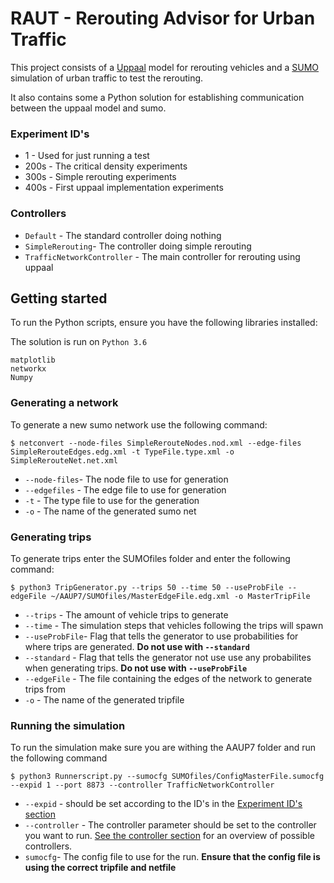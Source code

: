 # RAUT - Rerouting Advisor for Urban Traffic #

This project consists of a [Uppaal](http://www.uppaal.org/) model for rerouting vehicles and a [SUMO](https://www.dlr.de/ts/en/desktopdefault.aspx/tabid-9883/16931_read-41000/) simulation of urban traffic to test the rerouting.

It also contains some a Python solution for establishing communication between the uppaal model and sumo.

### Experiment ID's

* 1 - Used for just running a test
* 200s - The critical density experiments
* 300s - Simple rerouting experiments
* 400s - First uppaal implementation experiments

### Controllers

* `Default` - The standard controller doing nothing
* `SimpleRerouting`- The controller doing simple rerouting 
* `TrafficNetworkController` - The main controller for rerouting using uppaal

## Getting started

To run the Python scripts, ensure you have the following libraries installed:

The solution is run on `Python 3.6`

```
matplotlib
networkx
Numpy
```

### Generating a network

To generate a new sumo network use the following command:

```
$ netconvert --node-files SimpleRerouteNodes.nod.xml --edge-files SimpleRerouteEdges.edg.xml -t TypeFile.type.xml -o SimpleRerouteNet.net.xml
```
* `--node-files`- The node file to use for generation
* `--edgefiles` - The edge file to use for generation
* `-t` - The type file to use for the generation
* `-o` - The name of the generated sumo net 

### Generating trips

To generate trips enter the SUMOfiles folder and enter the following command: 

```
$ python3 TripGenerator.py --trips 50 --time 50 --useProbFile --edgeFile ~/AAUP7/SUMOfiles/MasterEdgeFile.edg.xml -o MasterTripFile
```
* `--trips` - The amount of vehicle trips to generate
* `--time` - The simulation steps that vehicles following the trips will spawn
* `--useProbFile`- Flag that tells the generator to use probabilities for where trips are generated. **Do not use with `--standard`**
* `--standard` - Flag that tells the generator not use use any probabilites when generating trips. **Do not use with `--useProbFile`**
* `--edgeFile` - The file containing the edges of the network to generate trips from
* `-o` - The name of the generated tripfile 


### Running the simulation

To run the simulation make sure you are withing the AAUP7 folder and run the following command

```
$ python3 Runnerscript.py --sumocfg SUMOfiles/ConfigMasterFile.sumocfg --expid 1 --port 8873 --controller TrafficNetworkController
```
* `--expid` - should be set according to the ID's in the [Experiment ID's section](#experiment-ids) 
* `--controller` - The controller parameter should be set to the controller you want to run. [See the controller section](#controllers) for an overview of possible controllers.
* `sumocfg`- The config file to use for the run. **Ensure that the config file is using the correct tripfile and netfile**



